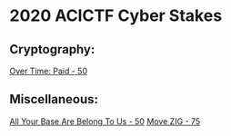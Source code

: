 # 2020 ACICTF Cyber Stakes

## Cryptography:
[Over Time: Paid - 50](https://rbf-shadowhunter.github.io/ctf/2020_ACICTF_Cyber_Stakes/overtimepaid.html)

## Miscellaneous:
[All Your Base Are Belong To Us - 50](https://rbf-shadowhunter.github.io/ctf/2020_ACICTF_Cyber_Stakes/allyourbase.html)
[Move ZIG - 75](https://rbf-shadowhunter.github.io/ctf/2020_ACICTF_Cyber_Stakes/movezig.html)

